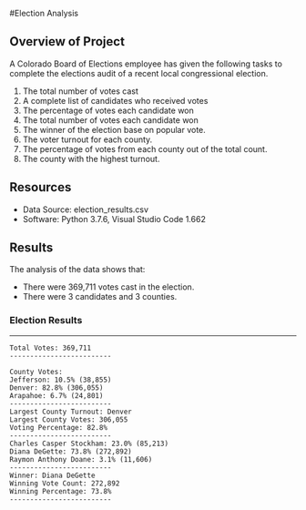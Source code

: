 #Election Analysis

## Overview of Project
A Colorado Board of Elections employee has given the following tasks to complete the elections audit of a recent local
congressional election.

 1. The total number of votes cast
 2. A complete list of candidates who received votes
 3. The percentage of votes each candidate won
 4. The total number of votes each candidate won
 5. The winner of the election base on popular vote.
 6. The voter turnout for each county.
 7. The percentage of votes from each county out of the total count.
 8. The county with the highest turnout.		

## Resources
- Data Source: election_results.csv
- Software: Python 3.7.6, Visual Studio Code 1.662
	
## Results
The analysis of the data shows that:
- There were 369,711 votes cast in the election.
- There were 3 candidates and 3 counties.
### Election Results
-------------------------
    Total Votes: 369,711
    -------------------------

    County Votes:
    Jefferson: 10.5% (38,855)
    Denver: 82.8% (306,055)
    Arapahoe: 6.7% (24,801)
    -------------------------
    Largest County Turnout: Denver
    Largest County Votes: 306,055
    Voting Percentage: 82.8%
    -------------------------
    Charles Casper Stockham: 23.0% (85,213)
    Diana DeGette: 73.8% (272,892)
    Raymon Anthony Doane: 3.1% (11,606)
    -------------------------
    Winner: Diana DeGette
    Winning Vote Count: 272,892
    Winning Percentage: 73.8%
    -------------------------


